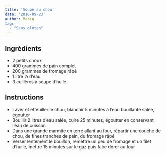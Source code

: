 ```yaml
---
title: 'Soupe au chou'
date: '2016-09-23'
author: Marin
tag: 
  - "Sans gluten"
---
```

## Ingrédients
- 2 petits choux
- 400 grammes de pain complet
- 200 grammes de fromage râpé
- 1 litre ½ d’eau
- 3 cuillères à soupe d’huile

## Instructions
- Laver et effeuiller le chou, blanchir 5 minutes à l’eau bouillante salée, égoutter
- Bouillir 2 litres d’eau salée, cuire 25 minutes, égoutter en conservant l’eau de cuisson
- Dans une grande marmite en terre allant au four, répartir une couche de chou, de fines tranches de pain, du fromage râpé
- Verser lentement le bouillon, remettre un peu de fromage et un filet d’huile, mettre 15 minutes sur le gaz puis faire dorer au four

